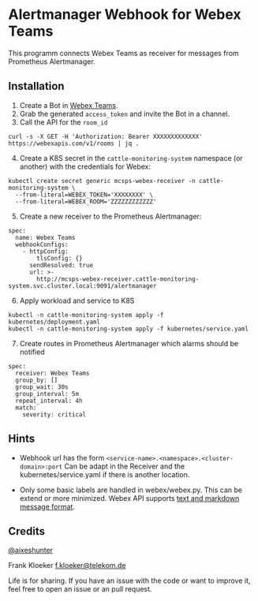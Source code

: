 Alertmanager Webhook for Webex Teams
====================================

This programm connects Webex Teams as receiver for messages from
Prometheus Alertmanager.


Installation
------------

1. Create a Bot in [Webex Teams](https://developer.webex.com/my-apps/).
2. Grab the generated `access_token` and invite the Bot in a channel.
3. Call the API for the `room_id`

```
curl -s -X GET -H 'Authorization: Bearer XXXXXXXXXXXXX' https://webexapis.com/v1/rooms | jq .
```

4. Create a K8S secret in the `cattle-monitoring-system` namespace
(or another) with the credentials for Webex:

```
kubectl create secret generic mcsps-webex-receiver -n cattle-monitoring-system \
  --from-literal=WEBEX_TOKEN='XXXXXXXX' \
  --from-literal=WEBEX_ROOM='ZZZZZZZZZZZZ'
```

5. Create a new receiver to the Prometheus Alertmanager:

```
spec:
  name: Webex Teams
  webhookConfigs:
    - httpConfig:
        tlsConfig: {}
      sendResolved: true
      url: >-
        http://mcsps-webex-receiver.cattle-monitoring-system.svc.cluster.local:9091/alertmanager
```

6. Apply workload and service to K8S

```
kubectl -n cattle-monitoring-system apply -f kubernetes/deployment.yaml
kubectl -n cattle-monitoring-system apply -f kubernetes/service.yaml
```

7. Create routes in Prometheus Alertmanager which alarms should be notified

```
spec:
  receiver: Webex Teams
  group_by: []
  group_wait: 30s
  group_interval: 5m
  repeat_interval: 4h
  match:
    severity: critical
```


Hints
-----

* Webhook url has the form `<service-name>.<namespace>.<cluster-domain>:port`
Can be adapt in the Receiver and the kubernetes/service.yaml if there is
another location.

* Only some basic labels are handled in webex/webex.py. This can be extend
or more minimized.
Webex API supports [text and markdown message format](https://developer.webex.com/docs/api/basics).


Credits
-------

[@aixeshunter](https://github.com/aixeshunter/alertmanager-webhook)

Frank Kloeker <f.kloeker@telekom.de>

Life is for sharing. If you have an issue with the code or want to improve it,
feel free to open an issue or an pull request.
